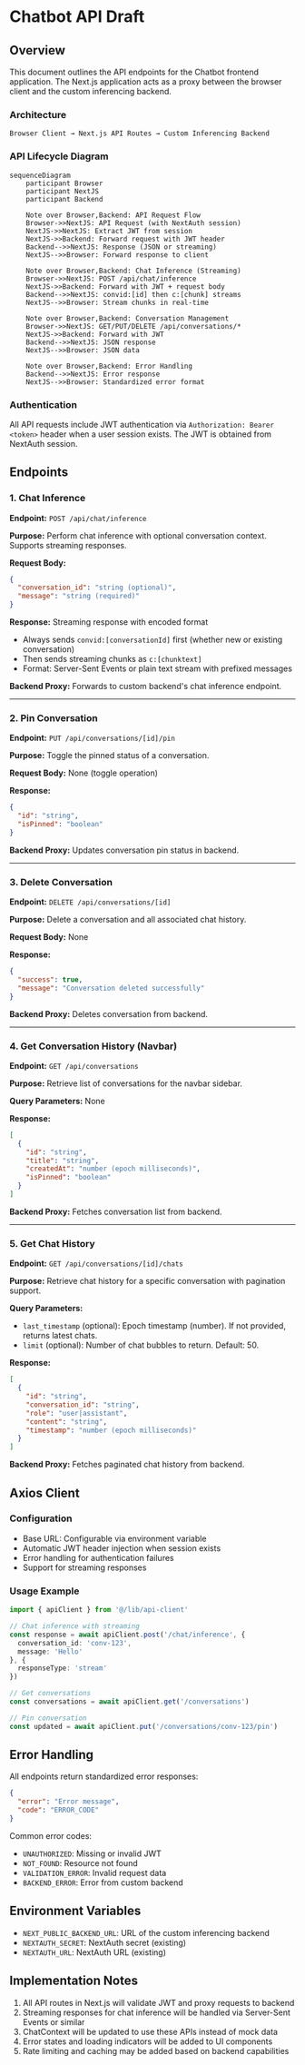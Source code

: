 # Chatbot API Draft

## Overview

This document outlines the API endpoints for the Chatbot frontend application. The Next.js application acts as a proxy between the browser client and the custom inferencing backend.

### Architecture

```
Browser Client → Next.js API Routes → Custom Inferencing Backend
```

### API Lifecycle Diagram

```mermaid
sequenceDiagram
    participant Browser
    participant NextJS
    participant Backend

    Note over Browser,Backend: API Request Flow
    Browser->>NextJS: API Request (with NextAuth session)
    NextJS->>NextJS: Extract JWT from session
    NextJS->>Backend: Forward request with JWT header
    Backend-->>NextJS: Response (JSON or streaming)
    NextJS-->>Browser: Forward response to client

    Note over Browser,Backend: Chat Inference (Streaming)
    Browser->>NextJS: POST /api/chat/inference
    NextJS->>Backend: Forward with JWT + request body
    Backend-->>NextJS: convid:[id] then c:[chunk] streams
    NextJS-->>Browser: Stream chunks in real-time

    Note over Browser,Backend: Conversation Management
    Browser->>NextJS: GET/PUT/DELETE /api/conversations/*
    NextJS->>Backend: Forward with JWT
    Backend-->>NextJS: JSON response
    NextJS-->>Browser: JSON data

    Note over Browser,Backend: Error Handling
    Backend-->>NextJS: Error response
    NextJS-->>Browser: Standardized error format
```

### Authentication

All API requests include JWT authentication via `Authorization: Bearer <token>` header when a user session exists. The JWT is obtained from NextAuth session.

## Endpoints

### 1. Chat Inference

**Endpoint:** `POST /api/chat/inference`

**Purpose:** Perform chat inference with optional conversation context. Supports streaming responses.

**Request Body:**
```json
{
  "conversation_id": "string (optional)",
  "message": "string (required)"
}
```

**Response:** Streaming response with encoded format
- Always sends `convid:[conversationId]` first (whether new or existing conversation)
- Then sends streaming chunks as `c:[chunktext]`
- Format: Server-Sent Events or plain text stream with prefixed messages

**Backend Proxy:** Forwards to custom backend's chat inference endpoint.

---

### 2. Pin Conversation

**Endpoint:** `PUT /api/conversations/[id]/pin`

**Purpose:** Toggle the pinned status of a conversation.

**Request Body:** None (toggle operation)

**Response:**
```json
{
  "id": "string",
  "isPinned": "boolean"
}
```

**Backend Proxy:** Updates conversation pin status in backend.

---

### 3. Delete Conversation

**Endpoint:** `DELETE /api/conversations/[id]`

**Purpose:** Delete a conversation and all associated chat history.

**Request Body:** None

**Response:**
```json
{
  "success": true,
  "message": "Conversation deleted successfully"
}
```

**Backend Proxy:** Deletes conversation from backend.

---

### 4. Get Conversation History (Navbar)

**Endpoint:** `GET /api/conversations`

**Purpose:** Retrieve list of conversations for the navbar sidebar.

**Query Parameters:** None

**Response:**
```json
[
  {
    "id": "string",
    "title": "string",
    "createdAt": "number (epoch milliseconds)",
    "isPinned": "boolean"
  }
]
```

**Backend Proxy:** Fetches conversation list from backend.

---

### 5. Get Chat History

**Endpoint:** `GET /api/conversations/[id]/chats`

**Purpose:** Retrieve chat history for a specific conversation with pagination support.

**Query Parameters:**
- `last_timestamp` (optional): Epoch timestamp (number). If not provided, returns latest chats.
- `limit` (optional): Number of chat bubbles to return. Default: 50.

**Response:**
```json
[
  {
    "id": "string",
    "conversation_id": "string",
    "role": "user|assistant",
    "content": "string",
    "timestamp": "number (epoch milliseconds)"
  }
]
```

**Backend Proxy:** Fetches paginated chat history from backend.

## Axios Client

### Configuration

- Base URL: Configurable via environment variable
- Automatic JWT header injection when session exists
- Error handling for authentication failures
- Support for streaming responses

### Usage Example

```typescript
import { apiClient } from '@/lib/api-client'

// Chat inference with streaming
const response = await apiClient.post('/chat/inference', {
  conversation_id: 'conv-123',
  message: 'Hello'
}, {
  responseType: 'stream'
})

// Get conversations
const conversations = await apiClient.get('/conversations')

// Pin conversation
const updated = await apiClient.put('/conversations/conv-123/pin')
```

## Error Handling

All endpoints return standardized error responses:

```json
{
  "error": "Error message",
  "code": "ERROR_CODE"
}
```

Common error codes:
- `UNAUTHORIZED`: Missing or invalid JWT
- `NOT_FOUND`: Resource not found
- `VALIDATION_ERROR`: Invalid request data
- `BACKEND_ERROR`: Error from custom backend

## Environment Variables

- `NEXT_PUBLIC_BACKEND_URL`: URL of the custom inferencing backend
- `NEXTAUTH_SECRET`: NextAuth secret (existing)
- `NEXTAUTH_URL`: NextAuth URL (existing)

## Implementation Notes

1. All API routes in Next.js will validate JWT and proxy requests to backend
2. Streaming responses for chat inference will be handled via Server-Sent Events or similar
3. ChatContext will be updated to use these APIs instead of mock data
4. Error states and loading indicators will be added to UI components
5. Rate limiting and caching may be added based on backend capabilities